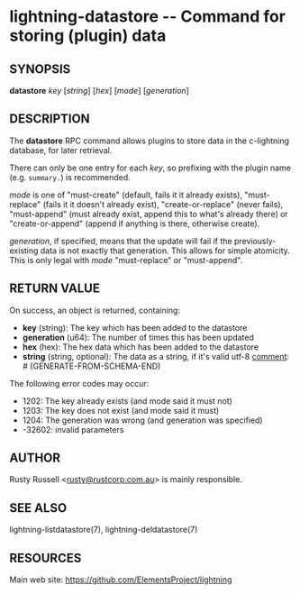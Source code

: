 lightning-datastore -- Command for storing (plugin) data
========================================================

SYNOPSIS
--------

**datastore** *key* [*string*] [*hex*] [*mode*] [*generation*]

DESCRIPTION
-----------

The **datastore** RPC command allows plugins to store data in the
c-lightning database, for later retrieval.

There can only be one entry for each *key*, so prefixing with the
plugin name (e.g. `summary.`) is recommended.

*mode* is one of "must-create" (default, fails it it already exists),
"must-replace" (fails it it doesn't already exist),
"create-or-replace" (never fails), "must-append" (must already exist,
append this to what's already there) or "create-or-append" (append if
anything is there, otherwise create).

*generation*, if specified, means that the update will fail if the
previously-existing data is not exactly that generation.  This allows
for simple atomicity.  This is only legal with *mode* "must-replace"
or "must-append".

RETURN VALUE
------------

[comment]: # (GENERATE-FROM-SCHEMA-START)
On success, an object is returned, containing:
- **key** (string): The key which has been added to the datastore
- **generation** (u64): The number of times this has been updated
- **hex** (hex): The hex data which has been added to the datastore
- **string** (string, optional): The data as a string, if it's valid utf-8
[comment]: # (GENERATE-FROM-SCHEMA-END)

The following error codes may occur:
- 1202: The key already exists (and mode said it must not)
- 1203: The key does not exist (and mode said it must)
- 1204: The generation was wrong (and generation was specified)
- -32602: invalid parameters

AUTHOR
------

Rusty Russell <<rusty@rustcorp.com.au>> is mainly responsible.

SEE ALSO
--------

lightning-listdatastore(7), lightning-deldatastore(7)

RESOURCES
---------

Main web site: <https://github.com/ElementsProject/lightning>

[comment]: # ( SHA256STAMP:0867f9910b75ef66e640a92aad55dbab7ce0b3278fd1fb200f91c2a1a6164409)
